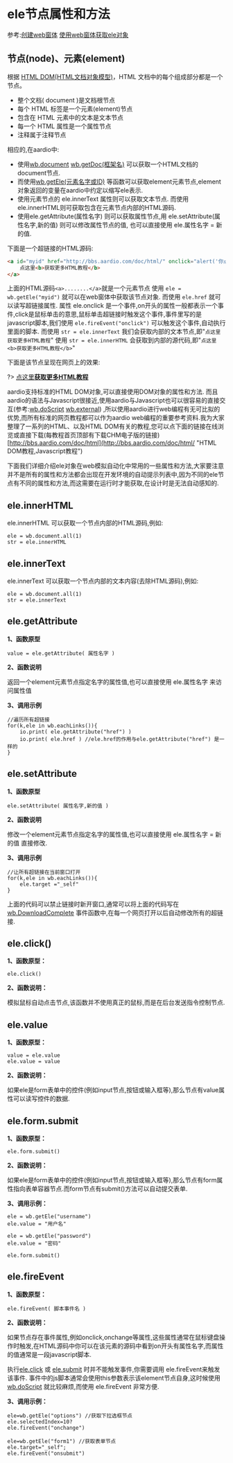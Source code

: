 # ele节点属性和方法

 参考:[创建web窗体](web/webform) [使用web窗体获取ele对象](web/getele)

## 节点(node)、元素(element)

根据 [HTML DOM(HTML文档对象模型)](web/html)，HTML 文档中的每个组成部分都是一个节点。

* 整个文档( document )是文档根节点
* 每个 HTML 标签是一个元素(element)节点
* 包含在 HTML 元素中的文本是文本节点
* 每一个 HTML 属性是一个属性节点
* 注释属于注释节点


相应的,在aardio中:

* 使用[wb.document](web/getele#document) [wb.getDoc(框架名)](web/getele#getDoc) 可以获取一个HTML文档的document节点.
* 而使用[wb.getEle(元素名字或ID)](web/getele#getEle) 等函数可以获取element元素节点,element对象返回的变量在aardio中约定以缩写ele表示.
* 使用元素节点的 ele.innerText 属性则可以获取文本节点.
而使用ele.innerHTML则可获取包含在元素节点内部的HTML源码.
* 使用ele.getAttribute(属性名字) 则可以获取属性节点,用 ele.setAttribute(属性名字,新的值) 则可以修改属性节点的值, 也可以直接使用 ele.属性名字 = 新的值.

下面是一个超链接的HTML源码:

``` html
<a id="myid" href="http://bbs.aardio.com/doc/html/" onclick="alert('你点了我')">
    点这里<b>获取更多HTML教程</b>
</a>

```

上面的HTML源码`<a>........</a>`就是一个元素节点
使用 `ele = wb.getEle("myid")` 就可以在web窗体中获取该节点对象.
而使用 `ele.href` 就可以读写超链接属性.
属性 ele.onclick 是一个事件,on开头的属性一般都表示一个事件,click是鼠标单击的意思,鼠标单击超链接时触发这个事件,事件里写的是javascript脚本,我们使用 `ele.fireEvent("onclick")` 可以触发这个事件,自动执行里面的脚本.
而使用 `str = ele.innerText` 我们会获取内部的文本节点,即"`点这里获取更多HTML教程`"
使用 `str = ele.innerHTML` 会获取到内部的源代码,即"`点这里<b>获取更多HTML教程</b>`"

下面是该节点呈现在网页上的效果:

?> <a id="myid" href="http://bbs.aardio.com/doc/html/" onclick="alert('你点了我')">点这里<b>获取更多HTML教程</b></a>

aardio支持标准的HTML DOM对象,可以直接使用DOM对象的属性和方法.
而且aardio的语法与Javascript很接近,使用aardio与Javascript也可以很容易的直接交互(参考:[wb.doScript](web/doscript) [wb.external](web/external)) ,所以使用aardio进行web编程有无可比拟的优势,而所有标准的网页教程都可以作为aardio web编程的重要参考资料.我为大家整理了一系列的HTML、以及HTML DOM有关的教程,您可以点下面的链接在线浏览或直接下载(每教程首页顶部有下载CHM电子版的链接) [http://bbs.aardio.com/doc/html](http://bbs.aardio.com/doc/html/ "HTML DOM教程,Javascript教程")

下面我们详细介绍ele对象在web模拟自动化中常用的一些属性和方法,大家要注意并不是所有的属性和方法都会出现在开发环境的自动提示列表中,因为不同的ele节点有不同的属性和方法,而这需要在运行时才能获取,在设计时是无法自动感知的.

## ele.innerHTML

ele.innerHTML
  可以获取一个节点内部的HTML源码,例如:

``` aau
ele = wb.document.all(1)
str = ele.innerHTML
```

## ele.innerText

ele.innerText 可以获取一个节点内部的文本内容(去除HTML源码),例如:

``` aau
ele = wb.document.all(1)
str = ele.innerText
```

## ele.getAttribute

**1、函数原型**

``` aau
value = ele.getAttribute( 属性名字 )
```

**2、函数说明**

返回一个element元素节点指定名字的属性值,也可以直接使用 ele.属性名字 来访问属性值

**3、调用示例**

``` aau
//遍历所有超链接
for(k,ele in wb.eachLinks()){
    io.print( ele.getAttribute("href") )
    io.print( ele.href ) //ele.href的作用与ele.getAttribute("href") 是一样的
}
```

## ele.setAttribute

**1、函数原型**

``` aau
ele.setAttribute( 属性名字,新的值 )
```

**2、函数说明**

修改一个element元素节点指定名字的属性值,也可以直接使用 ele.属性名字 = 新的值 直接修改.

**3、调用示例**

``` aau
//让所有超链接在当前窗口打开
for(k,ele in wb.eachLinks()){
	ele.target ="_self"
}
```


 上面的代码可以禁止链接时新开窗口,通常可以将上面的代码写在 [wb.DownloadComplete](web/event#DownloadComplete) 事件函数中,在每一个网页打开以后自动修改所有的超链接.

## ele.click()

**1、函数原型：**

``` aau
ele.click()
```

**2、函数说明：**

模拟鼠标自动点击节点,该函数并不使用真正的鼠标,而是在后台发送指令控制节点.

## ele.value

**1、函数原型：**

``` aau
value = ele.value
ele.value = value
```


**2、函数说明：**

如果ele是form表单中的控件(例如input节点,按钮或输入框等),那么节点有value属性可以读写控件的数据.

## ele.form.submit

**1、函数原型：**

``` aau
ele.form.submit()
```

**2、函数说明：**

如果ele是form表单中的控件(例如input节点,按钮或输入框等),那么节点有form属性指向表单容器节点.而form节点有submit()方法可以自动提交表单.

**3、调用示例：**

``` aau
ele = wb.getEle("username")
ele.value = "用户名"

ele = wb.getEle("password")
ele.value = "密码"

ele.form.submit()
```

## ele.fireEvent

**1、函数原型：**

``` aau
ele.fireEvent( 脚本事件名 )
```

**2、函数说明：**

如果节点存在事件属性,例如onclick,onchange等属性,这些属性通常在鼠标键盘操作时触发,在HTML源码中你可以在该元素的源码中看到on开头有属性名字,而属性的值通常是一段javascript脚本.

执行[ele.click](web/ele#click) 或 [ele.submit](web/ele#submit) 时并不能触发事件,你需要调用 ele.fireEvent来触发该事件.
事件中的js脚本通常会使用this参数表示该element节点自身,这时候使用 [wb.doScript](web/doscript) 就比较麻烦,而使用 ele.fireEvent 非常方便.

**3、调用示例：**

``` aau
ele=wb.getEle("options") //获取下拉选框节点
ele.selectedIndex=10?
ele.fireEvent("onchange")

ele=wb.getEle("form1") //获取表单节点
ele.target="_self";
ele.fireEvent("onsubmit")
```
